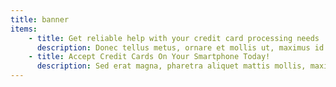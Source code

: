 ```yaml
---
title: banner
items: 
    - title: Get reliable help with your credit card processing needs
      description: Donec tellus metus, ornare et mollis ut, maximus id nisi. Quisque scelerisque accumsan sem nec ullamcorper. Cras sed purus eget augue egestas commodo. Sed erat magna, pharetra aliquet mattis mollis, maximus eget lacus.
    - title: Accept Credit Cards On Your Smartphone Today!
      description: Sed erat magna, pharetra aliquet mattis mollis, maximus eget lacus. Donec tellus metus, ornare et mollis ut, maximus id nisi. Quisque scelerisque accumsan sem nec ullamcorper. Cras sed purus eget augue egestas commodo.
---    
```

